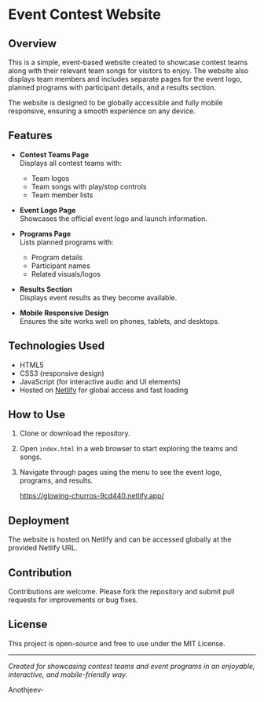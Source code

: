 # Event Contest Website

## Overview

This is a simple, event-based website created to showcase contest teams along with their relevant team songs for visitors to enjoy. 
The website also displays team members and includes separate pages for the event logo, planned programs with participant details, and a results section.

The website is designed to be globally accessible and fully mobile responsive, ensuring a smooth experience on any device.

## Features

- **Contest Teams Page**  
  Displays all contest teams with:  
  - Team logos  
  - Team songs with play/stop controls  
  - Team member lists  

- **Event Logo Page**  
  Showcases the official event logo and launch information.

- **Programs Page**  
  Lists planned programs with:  
  - Program details  
  - Participant names  
  - Related visuals/logos  

- **Results Section**  
  Displays event results as they become available.

- **Mobile Responsive Design**  
  Ensures the site works well on phones, tablets, and desktops.

## Technologies Used

- HTML5  
- CSS3 (responsive design)  
- JavaScript (for interactive audio and UI elements)  
- Hosted on [Netlify](https://www.netlify.com/) for global access and fast loading

## How to Use

1. Clone or download the repository.  
2. Open `index.html` in a web browser to start exploring the teams and songs.  
3. Navigate through pages using the menu to see the event logo, programs, and results.

   https://glowing-churros-9cd440.netlify.app/

## Deployment

The website is hosted on Netlify and can be accessed globally at the provided Netlify URL.

## Contribution

Contributions are welcome. Please fork the repository and submit pull requests for improvements or bug fixes.

## License

This project is open-source and free to use under the MIT License.

---

*Created for showcasing contest teams and event programs in an enjoyable, interactive, and mobile-friendly way.*

Anothjeev-
